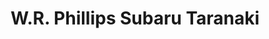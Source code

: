 ---
title: "W.R. Phillips Subaru Taranaki"
url: /new-plymouth/w-r-phillips-subaru-taranaki/
shop: Autohaus
---